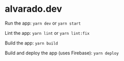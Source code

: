 # alvarado.dev

Run the app: `yarn dev` or `yarn start`

Lint the app: `yarn lint` or `yarn lint:fix`

Build the app: `yarn build`

Build and deploy the app (uses Firebase): `yarn deploy`
